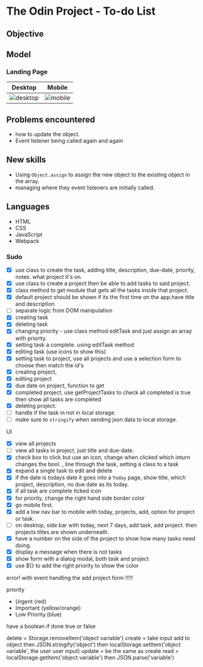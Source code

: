 # The Odin Project - To-do List

## Objective

## Model 
### Landing Page
|  Desktop | Mobile   | 
|----------|----------|
| ![desktop]()|![mobile]()|


## Problems encountered
- how to update the object.
- Event listener being called again and again

## New skills
- Using `Object.assign` to assign the new object to the existing object in the array. 
- managing where they event listeners are initially called.

## Languages
- HTML
- CSS
- JavaScript
- Webpack
 
### Sudo 
- [x]  use class to create the task, adding title, description, due-date, priority, notes. what project it's on.
- [x]  use class to create a project then be able to add tasks to said project.
- [x] class method to get module that gets all the tasks inside that project.
- [x] default project should be shown if its the first time on the app.have title and description
- [ ] separate logic from DOM manipulation
- [x] creating task 
- [x] deleting task
- [x] changing priority - use class method editTask and just assign an array with priority.
- [x] setting task a complete. using editTask method
- [x] editing task (use icons to show this)
- [x] setting task to project, use all projects and use a selection form to choose then match the id's 
- [x] creating project, 
- [x] editing project
- [x] due date on project, function to get 
- [x] completed project, use getProjectTasks to check all completed is true then show all tasks are completed
- [x] deleting project. 
- [ ] handle if the task in not in local storage.
- [ ] make sure to `stringify` when sending json data to local storage.

UI
- [x] view all projects
- [ ] view all tasks in project, just title and due-date. 
- [x] check box to click but use an icon, change when clicked which inturn changes the bool. , line through the task, setting a class to a task
- [x] expand a single task to edit and delete
- [x] if the date is todays date it goes into a `Today` page, show title, which project, description, no due date as its today.
- [x] if all task are complete ticked icon
- [x] for priority, change the right hand side border color
- [x] go mobile first.
- [x] add a low nav bar to mobile with today, projects, add, option for project or task.
- [ ] on desktop, side bar with today, next 7 days, add task, add project. then projects titles are shown underneath. 
- [x] have a number on the side of the project to show how many tasks need doing.
- [x] display a message when there is not tasks
- [x] show form with a dialog modal, both task and project
- [x] use ${} to add the right priority to show the color

error! with event handling the add project form !!!!!

priority
- Urgent (red)
- Important (yellow/orange)
- Low Priority.(blue)

have a boolean if done true or false

delete = Storage.removeItem('object variable')
create = take input add to object then JSON.stringify('object') then localStorage.setItem('object variable', the user user input)
update = be the same as create
read = localStorage.getItem('object variable') then JSON.parse('variable')